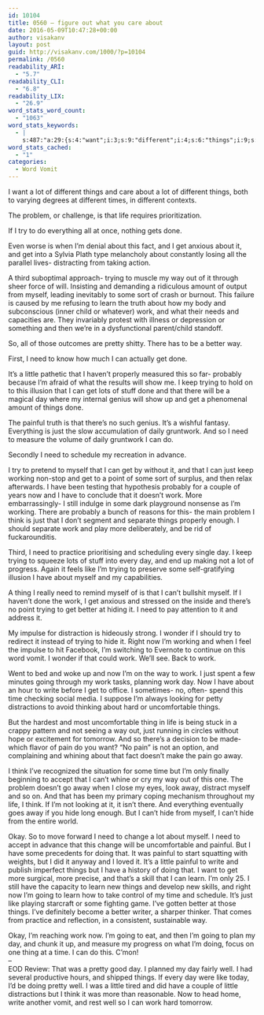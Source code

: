 ```yaml
---
id: 10104
title: 0560 – figure out what you care about
date: 2016-05-09T10:47:28+00:00
author: visakanv
layout: post
guid: http://visakanv.com/1000/?p=10104
permalink: /0560
readability_ARI:
  - "5.7"
readability_CLI:
  - "6.8"
readability_LIX:
  - "26.9"
word_stats_word_count:
  - "1063"
word_stats_keywords:
  - |
    s:487:"a:29:{s:4:"want";i:3;s:9:"different";i:4;s:6:"things";i:9;s:7:"problem";i:3;s:4:"life";i:3;s:6:"trying";i:6;s:5:"learn";i:4;s:4:"work";i:11;s:6:"pretty";i:3;s:6:"better";i:4;s:4:"need";i:8;s:6:"little";i:4;s:8:"probably";i:3;s:4:"keep";i:3;s:7:"painful";i:4;s:4:"just";i:6;s:7:"working";i:3;s:5:"think";i:4;s:4:"like";i:3;s:5:"thing";i:3;s:4:"hide";i:4;s:5:"going";i:4;s:5:"write";i:3;s:4:"time";i:4;s:13:"uncomfortable";i:3;s:4:"pain";i:3;s:4:"away";i:4;s:5:"can't";i:3;s:4:"well";i:3;}";
word_stats_cached:
  - "1"
categories:
  - Word Vomit
---
```

<div>
  I want a lot of different things and care about a lot of different things, both to varying degrees at different times, in different contexts.</p> 
  
  <div>
  </div>
  
  <p>
    The problem, or challenge, is that life requires prioritization.
  </p>
  
  <div>
  </div>
  
  <p>
    If I try to do everything all at once, nothing gets done.
  </p>
  
  <div>
  </div>
  
  <p>
    Even worse is when I&#8217;m denial about this fact, and I get anxious about it, and get into a Sylvia Plath type melancholy about constantly losing all the parallel lives- distracting from taking action.
  </p>
  
  <div>
  </div>
  
  <p>
    A third suboptimal approach- trying to muscle my way out of it through sheer force of will. Insisting and demanding a ridiculous amount of output from myself, leading inevitably to some sort of crash or burnout. This failure is caused by me refusing to learn the truth about how my body and subconscious (inner child or whatever) work, and what their needs and capacities are. They invariably protest with illness or depression or something and then we&#8217;re in a dysfunctional parent/child standoff.
  </p>
  
  <div>
  </div>
  
  <p>
    So, all of those outcomes are pretty shitty. There has to be a better way.
  </p>
  
  <div>
  </div>
  
  <p>
    First, I need to know how much I can actually get done.
  </p>
  
  <p>
    It&#8217;s a little pathetic that I haven&#8217;t properly measured this so far- probably because I&#8217;m afraid of what the results will show me. I keep trying to hold on to this illusion that I can get lots of stuff done and that there will be a magical day where my internal genius will show up and get a phenomenal amount of things done.
  </p>
  
  <div>
  </div>
  
  <p>
    The painful truth is that there&#8217;s no such genius. It&#8217;s a wishful fantasy. Everything is just the slow accumulation of daily gruntwork. And so I need to measure the volume of daily gruntwork I can do.
  </p>
  
  <div>
  </div>
  
  <p>
    Secondly I need to schedule my recreation in advance.
  </p>
  
  <p>
    I try to pretend to myself that I can get by without it, and that I can just keep working non-stop and get to a point of some sort of surplus, and then relax afterwards. I have been testing that hypothesis probably for a couple of years now and I have to conclude that it doesn&#8217;t work. More embarrassingly- I still indulge in some dark playground nonsense as I&#8217;m working. There are probably a bunch of reasons for this- the main problem I think is just that I don&#8217;t segment and separate things properly enough. I should separate work and play more deliberately, and be rid of fuckarounditis.
  </p>
  
  <div>
  </div>
  
  <p>
    Third, I need to practice prioritising and scheduling every single day. I keep trying to squeeze lots of stuff into every day, and end up making not a lot of progress. Again it feels like I’m trying to preserve some self-gratifying illusion I have about myself and my capabilities.
  </p>
  
  <div>
  </div>
  
  <p>
    A thing I really need to remind myself of is that I can’t bullshit myself. If I haven’t done the work, I get anxious and stressed on the inside and there’s no point trying to get better at hiding it. I need to pay attention to it and address it.
  </p>
  
  <div>
  </div>
  
  <p>
    My impulse for distraction is hideously strong. I wonder if I should try to redirect it instead of trying to hide it. Right now I’m working and when I feel the impulse to hit Facebook, I’m switching to Evernote to continue on this word vomit. I wonder if that could work. We’ll see. Back to work.
  </p>
  
  <div>
  </div>
  
  <p>
    Went to bed and woke up and now I&#8217;m on the way to work. I just spent a few minutes going through my work tasks, planning work day. Now I have about an hour to write before I get to office. I sometimes- no, often- spend this time checking social media. I suppose I&#8217;m always looking for petty distractions to avoid thinking about hard or uncomfortable things.
  </p>
  
  <div>
  </div>
  
  <p>
    But the hardest and most uncomfortable thing in life is being stuck in a crappy pattern and not seeing a way out, just running in circles without hope or excitement for tomorrow. And so there&#8217;s a decision to be made- which flavor of pain do you want? &#8220;No pain&#8221; is not an option, and complaining and whining about that fact doesn&#8217;t make the pain go away.
  </p>
  
  <div>
  </div>
  
  <p>
    I think I&#8217;ve recognized the situation for some time but I&#8217;m only finally beginning to accept that I can&#8217;t whine or cry my way out of this one. The problem doesn&#8217;t go away when I close my eyes, look away, distract myself and so on. And that has been my primary coping mechanism throughout my life, I think. If I&#8217;m not looking at it, it isn&#8217;t there. And everything eventually goes away if you hide long enough. But I can&#8217;t hide from myself, I can&#8217;t hide from the entire world.
  </p>
  
  <div>
  </div>
  
  <p>
    Okay. So to move forward I need to change a lot about myself. I need to accept in advance that this change will be uncomfortable and painful. But I have some precedents for doing that. It was painful to start squatting with weights, but I did it anyway and I loved it. It&#8217;s a little painful to write and publish imperfect things but I have a history of doing that. I want to get more surgical, more precise, and that&#8217;s a skill that I can learn. I&#8217;m only 25. I still have the capacity to learn new things and develop new skills, and right now I&#8217;m going to learn how to take control of my time and schedule. It&#8217;s just like playing starcraft or some fighting game. I&#8217;ve gotten better at those things. I&#8217;ve definitely become a better writer, a sharper thinker. That comes from practice and reflection, in a consistent, sustainable way.
  </p>
</div>

<div>
</div>

<div>
  Okay, I’m reaching work now. I’m going to eat, and then I’m going to plan my day, and chunk it up, and measure my progress on what I’m doing, focus on one thing at a time. I can do this. C’mon!
</div>

<div>
</div>

<div>
  &#8211;
</div>

<div>
  EOD Review: That was a pretty good day. I planned my day fairly well. I had several productive hours, and shipped things. If every day were like today, I’d be doing pretty well. I was a little tired and did have a couple of little distractions but I think it was more than reasonable. Now to head home, write another vomit, and rest well so I can work hard tomorrow.
</div>